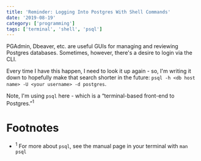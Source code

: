 ```yaml
---
title: 'Reminder: Logging Into Postgres With Shell Commands'
date: '2019-08-19'
category: ['programming']
tags: ['terminal', 'shell', 'psql']
---
```


PGAdmin, Dbeaver, etc. are useful GUIs for managing and reviewing Postgres databases. Sometimes, however, there's a desire to login via the CLI.

Every time I have this happen, I need to look it up again - so, I'm writing it down to hopefully make that search shorter in the future: `psql -h <db host name> -U <your username> -d postgres`.

Note, I'm using `psql` here - which is a “terminal-based front-end to Postgres.”<sup>1</sup>

# Footnotes
* <sup>1</sup> For more about `psql`, see the manual page in your terminal with `man psql`
